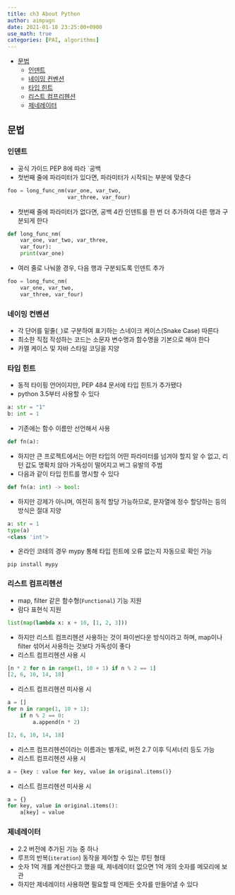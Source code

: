 ```yaml
---
title: ch3 About Python
author: aimpugn
date: 2021-01-18 23:25:00+0900
use_math: true
categories: [PAI, algorithms]
---
```


- [문법](#문법)
  - [인덴트](#인덴트)
  - [네이밍 컨벤션](#네이밍-컨벤션)
  - [타입 힌트](#타입-힌트)
  - [리스트 컴프리헨션](#리스트-컴프리헨션)
  - [제네레이터](#제네레이터)

## 문법

### 인덴트

- 공식 가이드 PEP 8에 따라 `공백
- 첫번째 줄에 파라미터가 있다면, 파라미터가 시작되는 부분에 맞춘다

```python
foo = long_func_nm(var_one, var_two,
                   var_three, var_four)
```

- 첫번째 줄에 파라미터가 없다면, 공백 4칸 인덴트를 한 번 더 추가하여 다른 행과 구분되게 한다

```python
def long_func_nm(
    var_one, var_two, var_three,
    var_four):
    print(var_one)
```

- 여러 줄로 나눠쓸 경우, 다음 행과 구분되도록 인덴트 추가

```python
foo = long_func_nm(
    var_one, var_two,
    var_three, var_four)
```

### 네이밍 컨벤션

- 각 단어를 밑줄(`_`)로 구분하여 표기하는 스네이크 케이스(Snake Case) 따른다
- 최소한 직접 작성하는 코드는 소문자 변수명과 함수명을 기본으로 해야 한다
- 카멜 케이스 및 자바 스타일 코딩을 지양

### 타입 힌트

- 동적 타이핑 언어이지만, PEP 484 문서에 타입 힌트가 추가됐다
- python 3.5부터 사용할 수 있다

```python
a: str = "1"
b: int = 1
```

- 기존에는 함수 이름만 선언해서 사용

```python
def fn(a):
```

- 하지만 큰 프로젝트에서는 어떤 타입의 어떤 파라미터를 넘겨야 할지 알 수 없고, 리턴 값도 명확치 않아 가독성이 떨어지고 버그 유발의 주범
- 다음과 같이 타입 힌트를 명시할 수 있다

```python
def fn(a: int) -> bool:
```

- 하지만 강제가 아니며, 여전히 동적 할당 가능하므로, 문자열에 정수 할당하는 등의 방식은 절대 지양

```python
a: str = 1
type(a)
<class 'int'>
```

- 온라인 코테의 경우 mypy 통해 타입 힌트에 오류 없는지 자동으로 확인 가능

```
pip install mypy
```

### 리스트 컴프리헨션

- map, filter 같은 함수형(`Functional`) 기능 지원
- 람다 표현식 지원

```python
list(map(lambda x: x + 10, [1, 2, 3]))
```

- 하지만 리스트 컴프리헨션 사용하는 것이 파이썬다운 방식이라고 하며, map이나 filter 섞어서 사용하는 것보다 가독성이 좋다
- 리스트 컴프리헨션 사용 시

```python
[n * 2 for n in range(1, 10 + 1) if n % 2 == 1]
[2, 6, 10, 14, 18]
```

- 리스트 컴프리헨션 미사용 시

```python
a = []
for n in range(1, 10 + 1):
    if n % 2 == 0:
        a.append(n * 2)

[2, 6, 10, 14, 18]
```

- 리스프 컴프리헨션이라는 이름과는 별개로, 버전 2.7 이후 딕셔너리 등도 가능
- 리스트 컴프리헨션 사용 시

```python
a = {key : value for key, value in original.items()}
```

- 리스트 컴프리헨션 미사용 시

```python
a = {}
for key, value in original.items():
    a[key] = value
```

### 제네레이터

- 2.2 버전에 추가된 기능 중 하나
- 루프의 반복(`iteration`) 동작을 제어할 수 있는 루틴 형태
- 숫자 1억 개를 계산한다고 했을 때, 제네레이터 없으면 1억 개의 숫자를 메모리에 보관
- 하지만 제네레이터 사용하면 필요할 때 언제든 숫자를 만들어낼 수 있다
